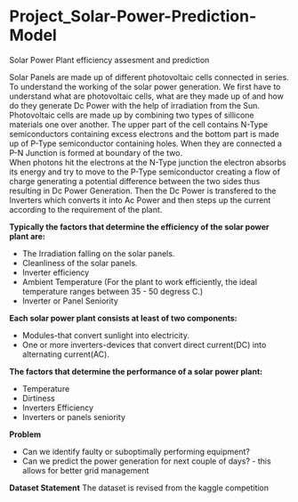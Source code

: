 # Project_Solar-Power-Prediction-Model
Solar Power Plant efficiency assesment and prediction

Solar Panels are made up of different photovoltaic cells connected in series. To understand the working of the solar power generation. We first have to understand what are photovoltaic cells, what are they made up of and how do they generate Dc Power with the help of irradiation from the Sun. Photovoltaic cells are made up by combining two types of sillicone materials one over another. The upper part of the cell contains N-Type semiconductors containing excess electrons and the bottom part is made up of P-Type semiconductor containing holes. When they are connected a P-N Junction is formed at boundary of the two.  
When photons hit the electrons at the N-Type junction the electron absorbs its energy and try to move to the P-Type semiconductor creating a flow of charge generating a potential difference between the two sides thus resulting in Dc Power Generation.
Then the Dc Power is transfered to the Inverters which converts it into Ac Power and then steps up the current according to the requirement of the plant.  

**Typically the factors that determine the efficiency of the solar power plant are:**
- The Irradiation falling on the solar panels.
- Cleanliness of the solar panels.
- Inverter efficiency
- Ambient Temperature (For the plant to work efficiently, the ideal temperature ranges between 35 - 50 degress C.)
- Inverter or Panel Seniority

**Each solar power plant consists at least of two components:**  
- Modules-that convert sunlight into electricity.  
- One or more inverters-devices that convert direct current(DC) into alternating current(AC).    

**The factors that determine the performance of a solar power plant:**  
- Temperature
- Dirtiness
- Inverters Efficiency
- Inverters or panels seniority

**Problem**  
- Can we identify faulty or suboptimally performing equipment?
- Can we predict the power generation for next couple of days? - this allows for better grid management

**Dataset Statement**
The dataset is revised from the kaggle competition
